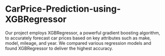 # CarPrice-Prediction-using-XGBRegressor
Our project employs XGBRegressor, a powerful gradient boosting algorithm, to accurately forecast car prices based on key attributes such as make, model, mileage, and year. We compared various regression models and found XGBRegressor to deliver the highest accuracy.
